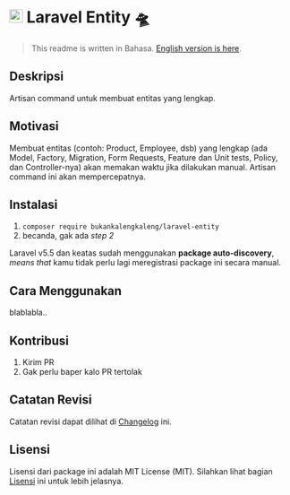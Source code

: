 # <img src="https://seeklogo.com/images/L/laravel-logo-9B01588B1F-seeklogo.com.png" width="24px"> Laravel Entity 🛸

> This readme is written in Bahasa. [English version is here](https://github.com/bukankalengkaleng/laravel-entity/blob/master/README.EN.md).

## Deskripsi

Artisan command untuk membuat entitas yang lengkap.

## Motivasi

Membuat entitas (contoh: Product, Employee, dsb) yang lengkap (ada Model, Factory, Migration, Form Requests, Feature dan Unit tests, Policy, dan Controller-nya) akan memakan waktu jika dilakukan manual. Artisan command ini akan mempercepatnya.

## Instalasi

1. `composer require bukankalengkaleng/laravel-entity`
1. becanda, gak ada *step 2*

Laravel v5.5 dan keatas sudah menggunakan **package auto-discovery**, *means that* kamu tidak perlu lagi meregistrasi package ini secara manual.

## Cara Menggunakan

blablabla..

## Kontribusi

1. Kirim PR
1. Gak perlu baper kalo PR tertolak

## Catatan Revisi

Catatan revisi dapat dilihat di [Changelog](https://github.com/bukankalengkaleng/laravel-entity/blob/master/CHANGELOG.md) ini.

## Lisensi

Lisensi dari package ini adalah MIT License (MIT). Silahkan lihat bagian [Lisensi](https://github.com/bukankalengkaleng/laravel-entity/blob/master/LICENSE) ini untuk lebih jelasnya.
